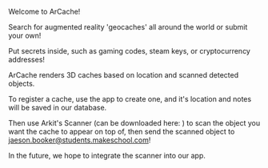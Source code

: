 Welcome to ArCache!

Search for augmented reality 'geocaches' all around the world or submit your own!

Put secrets inside, such as gaming codes, steam keys, or cryptocurrency addresses!

ArCache renders 3D caches based on location and scanned detected objects.

To register a cache, use the app to create one, and it's location and notes will be saved in our database.

Then use Arkit's Scanner (can be downloaded here: ) to scan the object you want the cache to appear on top of, then send the scanned object to jaeson.booker@students.makeschool.com!

In the future, we hope to integrate the scanner into our app.
